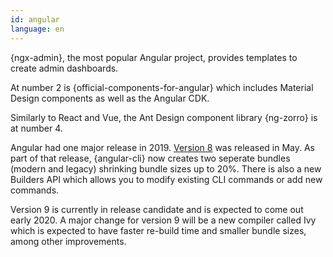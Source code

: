 ```yaml
---
id: angular
language: en
---
```


{ngx-admin}, the most popular Angular project, provides templates to create admin dashboards.

At number 2 is {official-components-for-angular} which includes Material Design components as well as the Angular CDK.

Similarly to React and Vue, the Ant Design component library {ng-zorro} is at number 4.

Angular had one major release in 2019. [Version 8](https://blog.angular.io/version-8-of-angular-smaller-bundles-cli-apis-and-alignment-with-the-ecosystem-af0261112a27) was released in May. As part of that release, {angular-cli} now creates two seperate bundles (modern and legacy) shrinking bundle sizes up to 20%. There is also a new Builders API which allows you to modify existing CLI commands or add new commands.

Version 9 is currently in release candidate and is expected to come out early 2020. A major change for version 9 will be a new compiler called Ivy which is expected to have faster re-build time and smaller bundle sizes, among other improvements.
